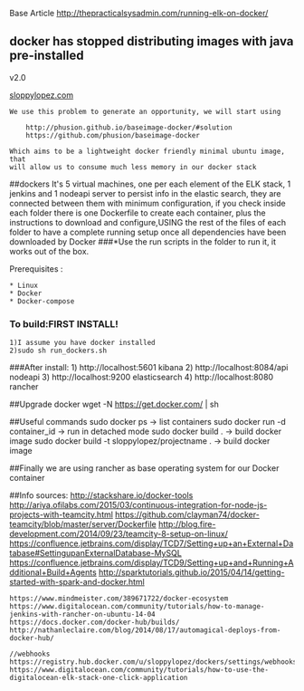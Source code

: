 Base Article http://thepracticalsysadmin.com/running-elk-on-docker/

## docker has stopped distributing images with java pre-installed 
  v2.0
 
 <a href="http://sloppylopez.com/">sloppylopez.com</a>
 
    We use this problem to generate an opportunity, we will start using

        http://phusion.github.io/baseimage-docker/#solution
        https://github.com/phusion/baseimage-docker

    Which aims to be a lightweight docker friendly minimal ubuntu image, that
    will allow us to consume much less memory in our docker stack

##dockers
It's 5 virtual machines, one per each element of the ELK stack, 1 jenkins
and 1 nodeapi server to persist info in the elastic search, they are connected 
between them with minimum configuration, if you check inside each folder 
there is one Dockerfile to create each container, plus the instructions 
to download and configure,USING the rest of the files of each folder to 
have a complete running setup once all dependencies have been downloaded 
by Docker
###*Use the run scripts in the folder to run it, it works out of the box.

Prerequisites :

    * Linux
    * Docker
    * Docker-compose
    
### To build:FIRST INSTALL!
    1)I assume you have docker installed
    2)sudo sh run_dockers.sh
    
###After install:
    1) http://localhost:5601       kibana
    2) http://localhost:8084/api   nodeapi
    3) http://localhost:9200       elasticsearch
    4) http://localhost:8080       rancher

##Upgrade docker
    wget -N https://get.docker.com/ | sh

##Useful commands
    sudo docker ps  -> list containers
    sudo docker run -d container_id -> run in detached mode
    sudo docker build .  -> build docker image
    sudo docker build -t sloppylopez/projectname .  -> build docker image

##Finally we are using rancher as base operating system for our Docker container
    
##Info sources:
    http://stackshare.io/docker-tools
    http://ariya.ofilabs.com/2015/03/continuous-integration-for-node-js-projects-with-teamcity.html
    https://github.com/clayman74/docker-teamcity/blob/master/server/Dockerfile
    http://blog.fire-development.com/2014/09/23/teamcity-8-setup-on-linux/
    https://confluence.jetbrains.com/display/TCD7/Setting+up+an+External+Database#SettingupanExternalDatabase-MySQL
    https://confluence.jetbrains.com/display/TCD9/Setting+up+and+Running+Additional+Build+Agents
    http://sparktutorials.github.io/2015/04/14/getting-started-with-spark-and-docker.html

    https://www.mindmeister.com/389671722/docker-ecosystem
    https://www.digitalocean.com/community/tutorials/how-to-manage-jenkins-with-rancher-on-ubuntu-14-04
    https://docs.docker.com/docker-hub/builds/
    http://nathanleclaire.com/blog/2014/08/17/automagical-deploys-from-docker-hub/

    //webhooks
    https://registry.hub.docker.com/u/sloppylopez/dockers/settings/webhooks/
    https://www.digitalocean.com/community/tutorials/how-to-use-the-digitalocean-elk-stack-one-click-application

